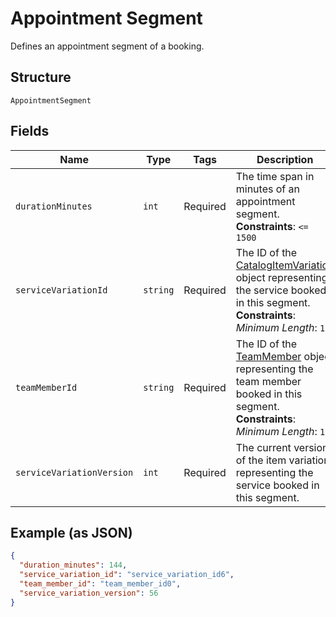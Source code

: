 
# Appointment Segment

Defines an appointment segment of a booking.

## Structure

`AppointmentSegment`

## Fields

| Name | Type | Tags | Description | Getter | Setter |
|  --- | --- | --- | --- | --- | --- |
| `durationMinutes` | `int` | Required | The time span in minutes of an appointment segment.<br>**Constraints**: `<= 1500` | getDurationMinutes(): int | setDurationMinutes(int durationMinutes): void |
| `serviceVariationId` | `string` | Required | The ID of the [CatalogItemVariation](/doc/models/catalog-item-variation.md) object representing the service booked in this segment.<br>**Constraints**: *Minimum Length*: `1` | getServiceVariationId(): string | setServiceVariationId(string serviceVariationId): void |
| `teamMemberId` | `string` | Required | The ID of the [TeamMember](/doc/models/team-member.md) object representing the team member booked in this segment.<br>**Constraints**: *Minimum Length*: `1` | getTeamMemberId(): string | setTeamMemberId(string teamMemberId): void |
| `serviceVariationVersion` | `int` | Required | The current version of the item variation representing the service booked in this segment. | getServiceVariationVersion(): int | setServiceVariationVersion(int serviceVariationVersion): void |

## Example (as JSON)

```json
{
  "duration_minutes": 144,
  "service_variation_id": "service_variation_id6",
  "team_member_id": "team_member_id0",
  "service_variation_version": 56
}
```

